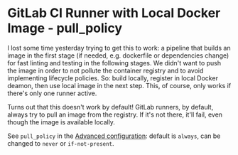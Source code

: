 GitLab CI Runner with Local Docker Image - pull_policy
========================================

I lost some time yesterday trying to get this to work: a pipeline that builds an image in the first stage (if needed, e.g. dockerfile or dependencies change) for fast linting and testing in the following stages. We didn't want to push the image in order to not pollute the container registry and to avoid implementing lifecycle policies. So: build locally, register in local Docker deamon, then use local image in the next step. This, of course, only works if there's only one runner active.

Turns out that this doesn't work by default! GitLab runners, by default, always try to pull an image from the registry. If it's not there, it'll fail, even though the image is available locally.

See `pull_policy` in the [Advanced configuration](https://docs.gitlab.com/runner/configuration/advanced-configuration.html): default is `always`, can be changed to `never` or `if-not-present`.
